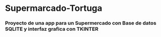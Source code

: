 # Supermarcado-Tortuga
### Proyecto de una app para un  Supermercado  con Base de datos SQLITE y interfaz grafica con TKINTER
<!--
- si se elimina la base de datosprimero se deve:
- correr el programa crear_BDD.py
- correr el programa crear_tabla_BDD.py
- correr el programa incert_ciudad.py
- correr el programa incert_domicillo.py
- correr el programa incert_product_bdd.py
- correr el programa incert_usuario_BDD.py
- por ultimo se corre el programa app.py para iniciar el programa final
-->
